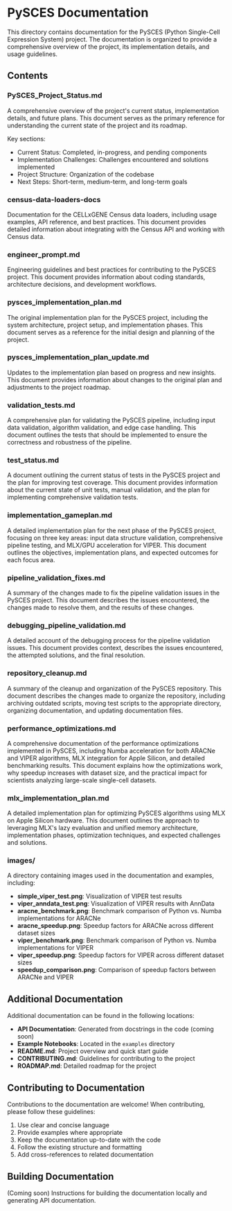 # PySCES Documentation

This directory contains documentation for the PySCES (Python Single-Cell Expression System) project. The documentation is organized to provide a comprehensive overview of the project, its implementation details, and usage guidelines.

## Contents

### PySCES_Project_Status.md

A comprehensive overview of the project's current status, implementation details, and future plans. This document serves as the primary reference for understanding the current state of the project and its roadmap.

Key sections:
- Current Status: Completed, in-progress, and pending components
- Implementation Challenges: Challenges encountered and solutions implemented
- Project Structure: Organization of the codebase
- Next Steps: Short-term, medium-term, and long-term goals

### census-data-loaders-docs

Documentation for the CELLxGENE Census data loaders, including usage examples, API reference, and best practices. This document provides detailed information about integrating with the Census API and working with Census data.

### engineer_prompt.md

Engineering guidelines and best practices for contributing to the PySCES project. This document provides information about coding standards, architecture decisions, and development workflows.

### pysces_implementation_plan.md

The original implementation plan for the PySCES project, including the system architecture, project setup, and implementation phases. This document serves as a reference for the initial design and planning of the project.

### pysces_implementation_plan_update.md

Updates to the implementation plan based on progress and new insights. This document provides information about changes to the original plan and adjustments to the project roadmap.

### validation_tests.md

A comprehensive plan for validating the PySCES pipeline, including input data validation, algorithm validation, and edge case handling. This document outlines the tests that should be implemented to ensure the correctness and robustness of the pipeline.

### test_status.md

A document outlining the current status of tests in the PySCES project and the plan for improving test coverage. This document provides information about the current state of unit tests, manual validation, and the plan for implementing comprehensive validation tests.

### implementation_gameplan.md

A detailed implementation plan for the next phase of the PySCES project, focusing on three key areas: input data structure validation, comprehensive pipeline testing, and MLX/GPU acceleration for VIPER. This document outlines the objectives, implementation plans, and expected outcomes for each focus area.

### pipeline_validation_fixes.md

A summary of the changes made to fix the pipeline validation issues in the PySCES project. This document describes the issues encountered, the changes made to resolve them, and the results of these changes.

### debugging_pipeline_validation.md

A detailed account of the debugging process for the pipeline validation issues. This document provides context, describes the issues encountered, the attempted solutions, and the final resolution.

### repository_cleanup.md

A summary of the cleanup and organization of the PySCES repository. This document describes the changes made to organize the repository, including archiving outdated scripts, moving test scripts to the appropriate directory, organizing documentation, and updating documentation files.

### performance_optimizations.md

A comprehensive documentation of the performance optimizations implemented in PySCES, including Numba acceleration for both ARACNe and VIPER algorithms, MLX integration for Apple Silicon, and detailed benchmarking results. This document explains how the optimizations work, why speedup increases with dataset size, and the practical impact for scientists analyzing large-scale single-cell datasets.

### mlx_implementation_plan.md

A detailed implementation plan for optimizing PySCES algorithms using MLX on Apple Silicon hardware. This document outlines the approach to leveraging MLX's lazy evaluation and unified memory architecture, implementation phases, optimization techniques, and expected challenges and solutions.

### images/

A directory containing images used in the documentation and examples, including:
- **simple_viper_test.png**: Visualization of VIPER test results
- **viper_anndata_test.png**: Visualization of VIPER results with AnnData
- **aracne_benchmark.png**: Benchmark comparison of Python vs. Numba implementations for ARACNe
- **aracne_speedup.png**: Speedup factors for ARACNe across different dataset sizes
- **viper_benchmark.png**: Benchmark comparison of Python vs. Numba implementations for VIPER
- **viper_speedup.png**: Speedup factors for VIPER across different dataset sizes
- **speedup_comparison.png**: Comparison of speedup factors between ARACNe and VIPER

## Additional Documentation

Additional documentation can be found in the following locations:

- **API Documentation**: Generated from docstrings in the code (coming soon)
- **Example Notebooks**: Located in the `examples` directory
- **README.md**: Project overview and quick start guide
- **CONTRIBUTING.md**: Guidelines for contributing to the project
- **ROADMAP.md**: Detailed roadmap for the project

## Contributing to Documentation

Contributions to the documentation are welcome! When contributing, please follow these guidelines:

1. Use clear and concise language
2. Provide examples where appropriate
3. Keep the documentation up-to-date with the code
4. Follow the existing structure and formatting
5. Add cross-references to related documentation

## Building Documentation

(Coming soon) Instructions for building the documentation locally and generating API documentation.
